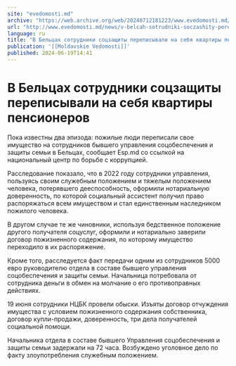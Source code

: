 ```yaml
---
site: "evedomosti.md"
archive: "https://web.archive.org/web/20240712181223/www.evedomosti.md/news/v-belcah-sotrudniki-soczashity-perepisyvali-na-sebya-kvartir"
url: "http://www.evedomosti.md/news/v-belcah-sotrudniki-soczashity-perepisyvali-na-sebya-kvartir"
language: ru
title: "В Бельцах сотрудники соцзащиты переписывали на себя квартиры пенсионеров"
publication: '[[Moldavskie Vedomosti]]'
published: 2024-06-19T14:41
---
```


# В Бельцах сотрудники соцзащиты переписывали на себя квартиры пенсионеров

Пока известны два эпизода: пожилые люди переписали свое имущество на сотрудников бывшего управления соцобеспечения и защиты семьи в Бельцах, сообщает Esp.md со ссылкой на национальный центр по борьбе с коррупцией.

Расследование показало, что в 2022 году сотрудники управления, пользуясь своим служебным положением и тяжелым положением человека, потерявшего дееспособность, оформили нотариальную доверенность, по которой социальный ассистент получил право распоряжаться всем имуществом и стал единственным наследником пожилого человека.

В другом случае те же чиновники, используя бедственное положение другого получателя соцуслуг, оформили и нотариально заверили договор пожизненного содержания, по которому имущество переходило в их распоряжение.

Кроме того, расследуется факт передачи одним из сотрудников 5000 евро руководителю отдела в составе бывшего управления соцобеспечения и защиты семьи. Начальница потребовала от сотрудника деньги в обмен на молчание о его противоправных действиях.

19 июня сотрудники НЦБК провели обыски. Изъяты договор отчуждения имущества с условием пожизненного содержания собственника, договор купли-продажи, доверенность, три дела получателей социальной помощи.

Начальника отдела в составе бывшего Управления соцобеспечения и защиты семьи задержали на 72 часа. Возбуждено уголовное дело по факту злоупотребления служебным положением.